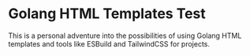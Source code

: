 # Golang HTML Templates Test

This is a personal adventure into the possibilities of using Golang HTML templates and tools like ESBuild and TailwindCSS for projects.
